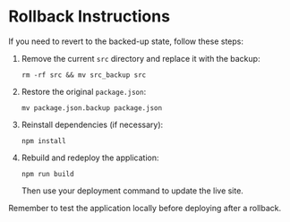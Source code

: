 # Rollback Instructions

If you need to revert to the backed-up state, follow these steps:

1. Remove the current `src` directory and replace it with the backup:
   ```
   rm -rf src && mv src_backup src
   ```

2. Restore the original `package.json`:
   ```
   mv package.json.backup package.json
   ```

3. Reinstall dependencies (if necessary):
   ```
   npm install
   ```

4. Rebuild and redeploy the application:
   ```
   npm run build
   ```
   Then use your deployment command to update the live site.

Remember to test the application locally before deploying after a rollback.